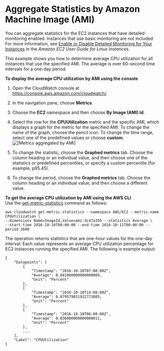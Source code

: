 # Aggregate Statistics by Amazon Machine Image \(AMI\)<a name="US_SingleMetricPerAMI"></a>

You can aggregate statistics for the EC2 instances that have detailed monitoring enabled\. Instances that use basic monitoring are not included\. For more information, see [Enable or Disable Detailed Monitoring for Your Instances](https://docs.aws.amazon.com/AWSEC2/latest/UserGuide/using-cloudwatch-new.html) in the *Amazon EC2 User Guide for Linux Instances*\.

This example shows you how to determine average CPU utilization for all instances that use the specified AMI\. The average is over 60\-second time intervals for a one\-day period\.

**To display the average CPU utilization by AMI using the console**

1. Open the CloudWatch console at [https://console\.aws\.amazon\.com/cloudwatch/](https://console.aws.amazon.com/cloudwatch/)\.

1. In the navigation pane, choose **Metrics**\.

1. Choose the **EC2** namespace and then choose **By Image \(AMI\) Id**\.

1. Select the row for the **CPUUtilization** metric and the specific AMI, which displays a graph for the metric for the specified AMI\. To change the name of the graph, choose the pencil icon\. To change the time range, select one of the predefined values or choose **custom**\.  
![\[Metrics aggregated by AMI\]](http://docs.aws.amazon.com/AmazonCloudWatch/latest/monitoring/images/metric_aggregated_ami.png)

1. To change the statistic, choose the **Graphed metrics** tab\. Choose the column heading or an individual value, and then choose one of the statistics or predefined percentiles, or specify a custom percentile \(for example, p95\.45\)\.

1. To change the period, choose the **Graphed metrics** tab\. Choose the column heading or an individual value, and then choose a different value\.

**To get the average CPU utilization by AMI using the AWS CLI**  
Use the [get\-metric\-statistics](https://docs.aws.amazon.com/cli/latest/reference/cloudwatch/get-metric-statistics.html) command as follows:

```
aws cloudwatch get-metric-statistics --namespace AWS/EC2 --metric-name CPUUtilization \
--dimensions Name=ImageId,Value=ami-3c47a355 --statistics Average \
--start-time 2016-10-10T00:00:00 --end-time 2016-10-11T00:00:00 --period 3600
```

The operation returns statistics that are one\-hour values for the one\-day interval\. Each value represents an average CPU utilization percentage for EC2 instances running the specified AMI\. The following is example output:

```
{
    "Datapoints": [
        {
            "Timestamp": "2016-10-10T07:00:00Z", 
            "Average": 0.041000000000000009, 
            "Unit": "Percent"
        }, 
        {
            "Timestamp": "2016-10-10T14:00:00Z", 
            "Average": 0.079579831932773085, 
            "Unit": "Percent"
        }, 
        {
            "Timestamp": "2016-10-10T06:00:00Z", 
            "Average": 0.036000000000000011, 
            "Unit": "Percent"
        }, 
        ...
    ], 
    "Label": "CPUUtilization"
}
```